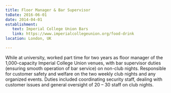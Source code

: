 ```yaml
---
title: Floor Manager & Bar Supervisor
toDate: 2016-06-01
date: 2014-04-01
establishment:
   text: Imperial College Union Bars
   link: https://www.imperialcollegeunion.org/food-drink
location: London, UK

---
```

While at university, worked part time for two years as floor manager of the 1,000-capacity Imperial College Union venues, with bar supervisor duties (ensuring smooth operation of bar service) on non-club nights. Responsible for customer safety and welfare on the two weekly club nights and any organized events. Duties included coordinating security staff, dealing with customer issues and general oversight of 20 – 30 staff on club nights.
